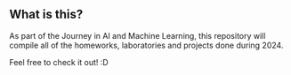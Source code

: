 ## What is this?
As part of the Journey in AI and Machine Learning, this repository will compile all of the homeworks, laboratories and projects done during 2024. 

Feel free to check it out! :D
